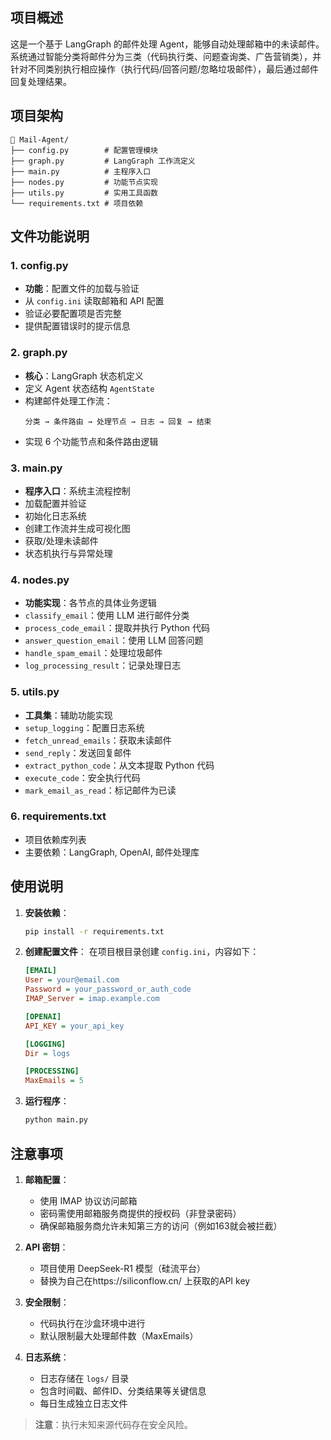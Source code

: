## 项目概述
这是一个基于 LangGraph 的邮件处理 Agent，能够自动处理邮箱中的未读邮件。系统通过智能分类将邮件分为三类（代码执行类、问题查询类、广告营销类），并针对不同类别执行相应操作（执行代码/回答问题/忽略垃圾邮件），最后通过邮件回复处理结果。

## 项目架构
```
📂 Mail-Agent/
├── config.py        # 配置管理模块
├── graph.py         # LangGraph 工作流定义
├── main.py          # 主程序入口
├── nodes.py         # 功能节点实现
├── utils.py         # 实用工具函数
└── requirements.txt # 项目依赖
```

## 文件功能说明

### 1. config.py
- **功能**：配置文件的加载与验证
- 从 `config.ini` 读取邮箱和 API 配置
- 验证必要配置项是否完整
- 提供配置错误时的提示信息

### 2. graph.py
- **核心**：LangGraph 状态机定义
- 定义 Agent 状态结构 `AgentState`
- 构建邮件处理工作流：
  ```
  分类 → 条件路由 → 处理节点 → 日志 → 回复 → 结束
  ```
- 实现 6 个功能节点和条件路由逻辑

### 3. main.py
- **程序入口**：系统主流程控制
- 加载配置并验证
- 初始化日志系统
- 创建工作流并生成可视化图
- 获取/处理未读邮件
- 状态机执行与异常处理

### 4. nodes.py
- **功能实现**：各节点的具体业务逻辑
- `classify_email`：使用 LLM 进行邮件分类
- `process_code_email`：提取并执行 Python 代码
- `answer_question_email`：使用 LLM 回答问题
- `handle_spam_email`：处理垃圾邮件
- `log_processing_result`：记录处理日志

### 5. utils.py
- **工具集**：辅助功能实现
- `setup_logging`：配置日志系统
- `fetch_unread_emails`：获取未读邮件
- `send_reply`：发送回复邮件
- `extract_python_code`：从文本提取 Python 代码
- `execute_code`：安全执行代码
- `mark_email_as_read`：标记邮件为已读

### 6. requirements.txt
- 项目依赖库列表
- 主要依赖：LangGraph, OpenAI, 邮件处理库


## 使用说明

1. **安装依赖**：
   ```bash
   pip install -r requirements.txt
   ```

2. **创建配置文件**：
   在项目根目录创建 `config.ini`，内容如下：
   ```ini
   [EMAIL]
   User = your@email.com
   Password = your_password_or_auth_code
   IMAP_Server = imap.example.com
   
   [OPENAI]
   API_KEY = your_api_key
   
   [LOGGING]
   Dir = logs
   
   [PROCESSING]
   MaxEmails = 5
   ```

3. **运行程序**：
   ```bash
   python main.py
   ```

## 注意事项

1. **邮箱配置**：
   - 使用 IMAP 协议访问邮箱
   - 密码需使用邮箱服务商提供的授权码（非登录密码）
   - 确保邮箱服务商允许未知第三方的访问（例如163就会被拦截）

2. **API 密钥**：
   - 项目使用 DeepSeek-R1 模型（硅流平台）
   - 替换为自己在https://siliconflow.cn/ 上获取的API key

3. **安全限制**：
   - 代码执行在沙盒环境中进行
   - 默认限制最大处理邮件数（MaxEmails）

4. **日志系统**：
   - 日志存储在 `logs/` 目录
   - 包含时间戳、邮件ID、分类结果等关键信息
   - 每日生成独立日志文件


> **注意**：执行未知来源代码存在安全风险。

